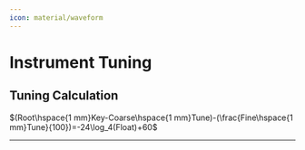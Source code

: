 ```yaml
---
icon: material/waveform
---
```


# Instrument Tuning

## Tuning Calculation
$(Root\hspace{1 mm}Key-Coarse\hspace{1 mm}Tune)-(\frac{Fine\hspace{1 mm}Tune}{100})=-24\log_4(Float)+60$

-----